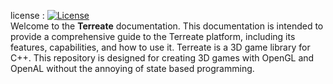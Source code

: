 license : [![License](https://img.shields.io/badge/License-BSD_3--Clause-blue.svg)](https://opensource.org/licenses/BSD-3-Clause)\
Welcome to the **Terreate** documentation. This documentation is intended to provide a comprehensive guide to the Terreate platform, including its features, capabilities, and how to use it.
Terreate is a 3D game library for C++. This repository is designed for creating 3D games with OpenGL and OpenAL without the annoying of state based programming.
